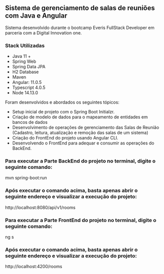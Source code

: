 <h2>Sistema de gerenciamento  de salas de reuniões com Java e Angular</h2>
 
Sistema desenvolvido durante o bootcamp Everis FullStack Developer em parceria com a Digital Innovation one.

<h3>Stack Utilizadas</h3>

- Java 11 +
- Spring Web
- Spring Data JPA
- H2 Database
- Maven
- Angular: 11.0.5
- Typescript 4.0.5
- Node 14.13.0

 

Foram desenvolvidos e abordados os seguintes tópicos:

 - Setup inicial de projeto com o Spring Boot Initialzr.
 - Criação de modelo de dados para o mapeamento de entidades em bancos de dados
 - Desenvolvimento de operações de gerenciamento das Salas de Reunião (Cadastro, leitura, atualização e remoção das salas de um sistema)
 - Criação do FrontEnd do projeto usando Angular CLI.
 - Desenvolvendo o FrontEnd para adequar e consumir as operações do BackEnd.
 
 
 <h3>Para executar a Parte BackEnd do projeto no terminal, digite o seguinte comando:</h3>
 
 mvn spring-boot:run 
 
 <h3>Após executar o comando acima, basta apenas abrir o seguinte endereço e visualizar a execução do projeto:</h3>
 
 http://localhost:8080/api/v1/rooms

 <h3>Para executar a Parte FrontEnd do projeto no terminal, digite o seguinte comando:</h3>

ng s

<h3>Após executar o comando acima, basta apenas abrir o seguinte endereço e visualizar a execução do projeto:</h3>

http://localhost:4200/rooms




